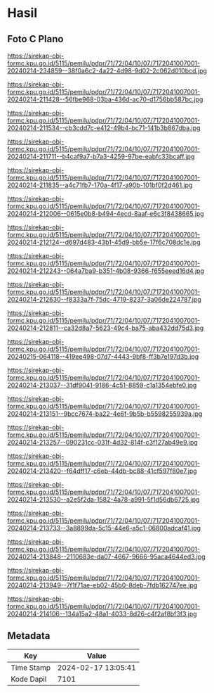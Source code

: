 # Hasil

## Foto C Plano

https://sirekap-obj-formc.kpu.go.id/5115/pemilu/pdpr/71/72/04/10/07/7172041007001-20240214-234859--38f0a6c2-4a22-4d98-9d02-2c062d010bcd.jpg

https://sirekap-obj-formc.kpu.go.id/5115/pemilu/pdpr/71/72/04/10/07/7172041007001-20240214-211428--56fbe968-03ba-436d-ac70-d1756bb587bc.jpg

https://sirekap-obj-formc.kpu.go.id/5115/pemilu/pdpr/71/72/04/10/07/7172041007001-20240214-211534--cb3cdd7c-e412-49b4-bc71-141b3b867dba.jpg

https://sirekap-obj-formc.kpu.go.id/5115/pemilu/pdpr/71/72/04/10/07/7172041007001-20240214-211711--b4caf9a7-b7a3-4259-97be-eabfc33bcaff.jpg

https://sirekap-obj-formc.kpu.go.id/5115/pemilu/pdpr/71/72/04/10/07/7172041007001-20240214-211835--a4c71fb7-170a-4f17-a90b-101bf0f2d461.jpg

https://sirekap-obj-formc.kpu.go.id/5115/pemilu/pdpr/71/72/04/10/07/7172041007001-20240214-212006--0615e0b8-b494-4ecd-8aaf-e6c3f8438665.jpg

https://sirekap-obj-formc.kpu.go.id/5115/pemilu/pdpr/71/72/04/10/07/7172041007001-20240214-212124--d697d483-43b1-45d9-bb5e-17f6c708dc1e.jpg

https://sirekap-obj-formc.kpu.go.id/5115/pemilu/pdpr/71/72/04/10/07/7172041007001-20240214-212243--064a7ba9-b351-4b08-9366-f655eeed16d4.jpg

https://sirekap-obj-formc.kpu.go.id/5115/pemilu/pdpr/71/72/04/10/07/7172041007001-20240214-212630--f8333a7f-75dc-4719-8237-3a06de224787.jpg

https://sirekap-obj-formc.kpu.go.id/5115/pemilu/pdpr/71/72/04/10/07/7172041007001-20240214-212811--ca32d8a7-5623-49c4-ba75-aba432dd75d3.jpg

https://sirekap-obj-formc.kpu.go.id/5115/pemilu/pdpr/71/72/04/10/07/7172041007001-20240215-064118--419ee498-07d7-4443-9bf8-ff3b7e197d3b.jpg

https://sirekap-obj-formc.kpu.go.id/5115/pemilu/pdpr/71/72/04/10/07/7172041007001-20240214-213037--31df9041-9186-4c51-8859-c1a1354ebfe0.jpg

https://sirekap-obj-formc.kpu.go.id/5115/pemilu/pdpr/71/72/04/10/07/7172041007001-20240214-213151--9bcc7674-ba22-4e6f-9b5b-b5598255939a.jpg

https://sirekap-obj-formc.kpu.go.id/5115/pemilu/pdpr/71/72/04/10/07/7172041007001-20240214-213257--090231cc-031f-4d32-814f-c3f127ab49e9.jpg

https://sirekap-obj-formc.kpu.go.id/5115/pemilu/pdpr/71/72/04/10/07/7172041007001-20240214-213420--f64dff17-c6eb-44db-bc88-41cf597f80e7.jpg

https://sirekap-obj-formc.kpu.go.id/5115/pemilu/pdpr/71/72/04/10/07/7172041007001-20240214-213530--a2e5f2da-1582-4a78-a991-5f1d56db6725.jpg

https://sirekap-obj-formc.kpu.go.id/5115/pemilu/pdpr/71/72/04/10/07/7172041007001-20240214-213733--3a8899da-5c15-44e6-a5c1-06800adcaf41.jpg

https://sirekap-obj-formc.kpu.go.id/5115/pemilu/pdpr/71/72/04/10/07/7172041007001-20240214-213848--2110683e-da07-4667-9666-95aca4644ed3.jpg

https://sirekap-obj-formc.kpu.go.id/5115/pemilu/pdpr/71/72/04/10/07/7172041007001-20240214-213949--7f1f71ae-eb02-45b0-8deb-7fdb162747ee.jpg

https://sirekap-obj-formc.kpu.go.id/5115/pemilu/pdpr/71/72/04/10/07/7172041007001-20240214-214106--134a15a2-48a1-4033-8d26-c4f2af8bf3f3.jpg


## Metadata

| Key        | Value               |
| ---------- | ------------------- |
| Time Stamp | 2024-02-17 13:05:41 |
| Kode Dapil | 7101                |



